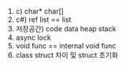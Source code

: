 1. c)  char* char[]
2. c#) ref list == list
3. 저장공간) code data heap stack
4. async lock
5. void func == internal void func
6. class struct 차이 및 struct 초기화
